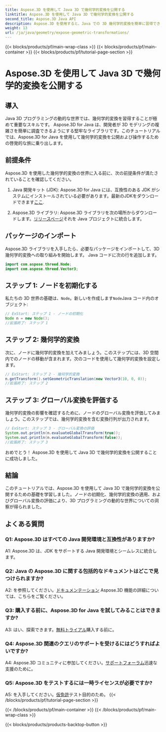 ```yaml
---
title: Aspose.3D を使用して Java 3D で幾何学的変換を公開する
linktitle: Aspose.3D を使用して Java 3D で幾何学的変換を公開する
second_title: Aspose.3D Java API
description: Aspose.3D を使用すると、Java での 3D 幾何学的変換を簡単に習得できます。ノードの操作、変換の適用、グローバル変換の評価方法を学びます。
weight: 13
url: /ja/java/geometry/expose-geometric-transformations/
---
```


{{< blocks/products/pf/main-wrap-class >}}
{{< blocks/products/pf/main-container >}}
{{< blocks/products/pf/tutorial-page-section >}}

# Aspose.3D を使用して Java 3D で幾何学的変換を公開する

## 導入

Java 3D プログラミングの動的な世界では、幾何学的変換を習得することが極めて重要なスキルです。 Aspose.3D for Java は、開発者が 3D モデリングの複雑さを簡単に調査できるようにする堅牢なライブラリです。このチュートリアルでは、Aspose.3D for Java を使用して幾何学的変換を公開および操作するための啓発的な旅に乗り出します。

## 前提条件

Aspose.3D を使用した幾何学的変換の世界に入る前に、次の前提条件が満たされていることを確認してください。

1.  Java 開発キット (JDK): Aspose.3D for Java には、互換性のある JDK がシステムにインストールされている必要があります。最新のJDKをダウンロードできます[ここ](https://www.oracle.com/java/technologies/javase-downloads.html).

2. Aspose.3D ライブラリ: Aspose.3D ライブラリを次の場所からダウンロードします。[リリースページ](https://releases.aspose.com/3d/java/)それを Java プロジェクトに統合します。

## パッケージのインポート

Aspose.3D ライブラリを入手したら、必要なパッケージをインポートして、3D 幾何学的変換への取り組みを開始します。 Java コードに次の行を追加します。

```java
import com.aspose.threed.Node;
import com.aspose.threed.Vector3;
```

## ステップ 1: ノードを初期化する

私たちの 3D 世界の基礎は、`Node`。新しいを作成します`Node`Java コード内のオブジェクト:

```java
// ExStart: ステップ 1 - ノードの初期化
Node n = new Node();
//拡張終了: ステップ 1
```

## ステップ 2: 幾何学的変換

次に、ノードに幾何学的変換を加えてみましょう。このステップには、3D 空間内でのノードの移動が含まれます。次のコードを使用して幾何学的変換を設定します。

```java
// ExStart: ステップ 2 - 幾何学的変換
n.getTransform().setGeometricTranslation(new Vector3(10, 0, 0));
//拡張終了: ステップ 2
```

## ステップ 3: グローバル変換を評価する

幾何学的変換の影響を確認するために、ノードのグローバル変換を評価してみましょう。このステップでは、幾何学的変換を含む変換行列が出力されます。

```java
// ExStart: ステップ 3 - グローバル変換の評価
System.out.println(n.evaluateGlobalTransform(true));
System.out.println(n.evaluateGlobalTransform(false));
//拡張終了: ステップ 3
```

おめでとう！ Aspose.3D を使用して Java 3D で幾何学的変換を公開することに成功しました。

## 結論

このチュートリアルでは、Aspose.3D を使用して Java 3D で幾何学的変換を公開するための基礎を学習しました。ノードの初期化、幾何学的変換の適用、およびグローバル変換の評価により、3D プログラミングの動的な世界についての洞察が得られました。

## よくある質問

### Q1: Aspose.3D はすべての Java 開発環境と互換性がありますか?

A1: Aspose.3D は、JDK をサポートする Java 開発環境とシームレスに統合します。

### Q2: Java の Aspose.3D に関する包括的なドキュメントはどこで見つけられますか?

 A2: を参照してください。[ドキュメンテーション](https://reference.aspose.com/3d/java/) Aspose.3D 機能の詳細については、こちらをご覧ください。

### Q3: 購入する前に、Aspose.3D for Java を試してみることはできますか?

 A3: はい、探索できます。[無料トライアル](https://releases.aspose.com/)購入する前に。

### Q4: Aspose.3D 関連のクエリのサポートを受けるにはどうすればよいですか?

 A4: Aspose.3D コミュニティに参加してください。[サポートフォーラム](https://forum.aspose.com/c/3d/18)迅速な支援のために。

### Q5: Aspose.3D をテストするには一時ライセンスが必要ですか?

 A5: を入手してください。[仮免許](https://purchase.aspose.com/temporary-license/)テスト目的のため。
{{< /blocks/products/pf/tutorial-page-section >}}

{{< /blocks/products/pf/main-container >}}
{{< /blocks/products/pf/main-wrap-class >}}

{{< blocks/products/products-backtop-button >}}
